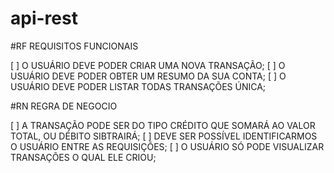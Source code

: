 # api-rest

#RF REQUISITOS FUNCIONAIS 

[ ] O USUÁRIO DEVE PODER CRIAR UMA NOVA TRANSAÇÃO;
[ ] O USUÁRIO DEVE PODER OBTER UM RESUMO DA SUA CONTA;
[ ] O USUÁRIO DEVE PODER LISTAR TODAS TRANSAÇÕES ÚNICA;

#RN REGRA DE NEGOCIO

[ ] A TRANSAÇÃO PODE SER DO TIPO CRÉDITO QUE SOMARÁ AO VALOR TOTAL, OU DÉBITO SIBTRAIRÁ;
[ ] DEVE SER POSSÍVEL IDENTIFICARMOS O USUÁRIO ENTRE AS REQUISIÇÕES;
[ ] O USUÁRIO SÓ PODE VISUALIZAR TRANSAÇÕES O QUAL ELE CRIOU;
